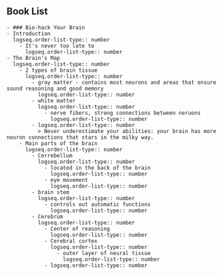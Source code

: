 ## Book List
	- ### Bio-hack Your Brain
	- Introduction
	  logseq.order-list-type:: number
		- It's never too late to 
		  logseq.order-list-type:: number
	- The Brain's Map
	  logseq.order-list-type:: number
		- 2 types of brain tissue
		  logseq.order-list-type:: number
			- gray matter - contains most neurons and areas that ensure sound reasoning and good memory
			  logseq.order-list-type:: number
			- white matter 
			  logseq.order-list-type:: number
				- nerve fibers, strong connections between neruons
				  logseq.order-list-type:: number
			- logseq.order-list-type:: number
			  > Never underestimate your abilities: your brain has more neuron connections that stars in the milky way.
		- Main parts of the brain
		  logseq.order-list-type:: number
			- Cerrebellum 
			  logseq.order-list-type:: number
				- located in the back of the brain
				  logseq.order-list-type:: number
				- eye movement 
				  logseq.order-list-type:: number
			- brain stem
			  logseq.order-list-type:: number
				- controls out automatic functions
				  logseq.order-list-type:: number
			- Cerebrum 
			  logseq.order-list-type:: number
				- Center of reasoning
				  logseq.order-list-type:: number
				- Cerebral cortex
				  logseq.order-list-type:: number
					- outer layer of neural tissue
					  logseq.order-list-type:: number
				- logseq.order-list-type:: number